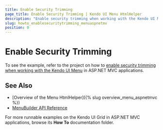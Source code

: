 ```yaml
---
title: Enable Security Trimming
page_title: Enable Security Trimming | Kendo UI Menu HtmlHelper
description: "Enable security trimming when working with the Kendo UI Menu in ASP.NET MVC applications."
slug: howto_enablesecuritytrimming_menuaspnetmv
position: 0
---
```


# Enable Security Trimming

To see the example, refer to the project on how to [enable security trimming when working with the Kendo UI Menu](https://github.com/telerik/ui-for-aspnet-mvc-examples/tree/master/menu/security-trimming) in ASP.NET MVC applications.

## See Also

* [Overview of the Menu HtmlHelper]({% slug overview_menu_aspnetmvc %})
* [MenuBuilder API Reference](http://docs.telerik.com/kendo-ui/api/Kendo.Mvc.UI.Fluent/MenuBuilder)

For more runnable examples on the Kendo UI Grid in ASP.NET MVC applications, browse its **How To** documentation folder.
